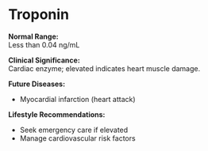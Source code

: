 # Troponin

**Normal Range:**  
Less than 0.04 ng/mL

**Clinical Significance:**  
Cardiac enzyme; elevated indicates heart muscle damage.

**Future Diseases:**  
- Myocardial infarction (heart attack)

**Lifestyle Recommendations:**  
- Seek emergency care if elevated  
- Manage cardiovascular risk factors
